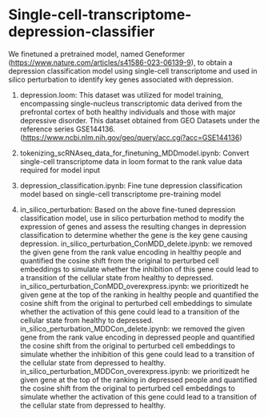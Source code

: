 # Single-cell-transcriptome-depression-classifier
We finetuned a pretrained model, named Geneformer (https://www.nature.com/articles/s41586-023-06139-9), to obtain a depression classification model using single-cell transcriptome and used in silico perturbation to identify key genes associated with depression.


1. depression.loom: This dataset was utilized for model training, encompassing single-nucleus transcriptomic data derived from the prefrontal cortex of both healthy individuals and those with major depressive disorder. This dataset obtained from GEO Datasets under the reference series GSE144136.(https://www.ncbi.nlm.nih.gov/geo/query/acc.cgi?acc=GSE144136)

2. tokenizing_scRNAseq_data_for_finetuning_MDDmodel.ipynb: Convert single-cell transcriptome data in loom format to the rank value data required for model input

3. depression_classification.ipynb: Fine tune depression classification model based on single-cell transcriptome pre-training model

4. in_silico_perturbation: Based on the above fine-tuned depression classification model, use in silico perturbation method to modify the expression of genes and assess the resulting changes in depression classification to determine whether the gene is the key gene causing depression. 
	in_silico_perturbation_ConMDD_delete.ipynb: we removed the given gene from the rank value encoding in healthy people and quantified the cosine shift from the original to perturbed cell embeddings to simulate whether the inhibition of this gene could lead to a transition of the cellular state from healthy to depressed.
	in_silico_perturbation_ConMDD_overexpress.ipynb: we prioritizedt he given gene at the top of the ranking in healthy people and quantified the cosine shift from the original to perturbed cell embeddings to simulate whether the activation of this gene could lead to a transition of the cellular state from healthy to depressed. 
	in_silico_perturbation_MDDCon_delete.ipynb: we removed the given gene from the rank value encoding in depressed people and quantified the cosine shift from the original to perturbed cell embeddings to simulate whether the inhibition of this gene could lead to a transition of the cellular state from depressed to healthy.
	in_silico_perturbation_MDDCon_overexpress.ipynb: we prioritizedt he given gene at the top of the ranking in depressed people and quantified the cosine shift from the original to perturbed cell embeddings to simulate whether the activation of this gene could lead to a transition of the cellular state from depressed to healthy.
